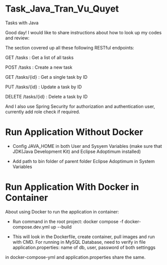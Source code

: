 # Task_Java_Tran_Vu_Quyet
Tasks with Java 


Good day! I would like to share instructions about how to look up my codes and review:

The section covered up all these following RESTful endpoints:

GET /tasks : Get a list of all tasks

POST /tasks : Create a new task

GET /tasks/{id} : Get a single task by ID

PUT /tasks/{id} : Update a task by ID

DELETE /tasks/{id} : Delete a task by ID

And I also use Spring Security for authorization and authentication user, currently add role check if required.

# Run Application Without Docker
- Config JAVA_HOME in both User and Sysyem Variables (make sure that JDK(Java Development Kit) and Eclipse Adoptimum installed)

- Add path to bin folder of parent folder Eclipse Adoptimum in System Variables

# Run Application With Docker in Container
About using Docker to run the application in container:

- Run command in the root project: docker compose -f docker-compose.dev.yml up --build

- This will look in the Dockerfile, create container, pull images and run with CMD. For running in MySQL Database, need to verify in file application.properties: name of db, user, password of both settinggs

in docker-compose-yml and application.properties share the same.
